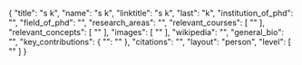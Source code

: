 {
  "title": "s k",
  "name": "s k",
  "linktitle": "s k",
  "last": "k",
  "institution_of_phd": "",
  "field_of_phd": "",
  "research_areas": "",
  "relevant_courses": [
    ""
  ],
  "relevant_concepts": [
    ""
  ],
  "images": [
    ""
  ],
  "wikipedia": "",
  "general_bio": "",
  "key_contributions": {
    "": ""
  },
  "citations": "",
  "layout": "person",
  "level": [
    ""
  ]
}
